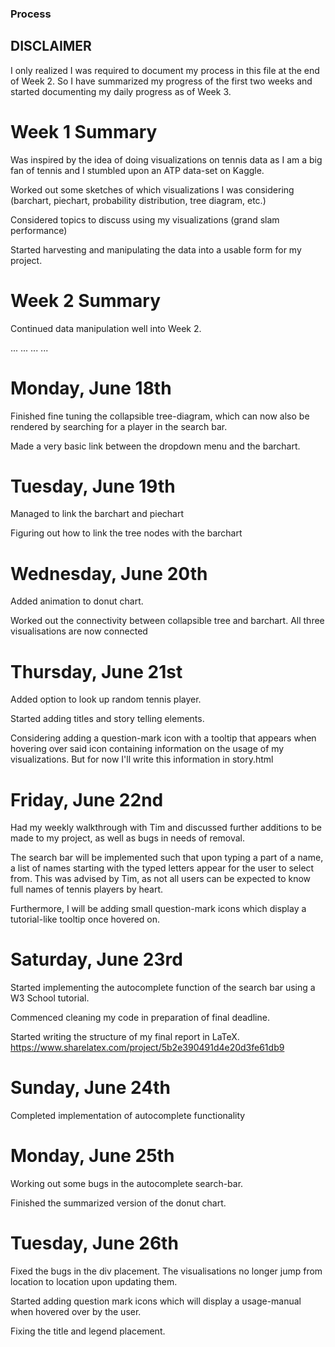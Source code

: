 ### Process

## DISCLAIMER
I only realized I was required to document my process in this file at the end of Week 2. So I have summarized my progress of the first two weeks and started documenting my daily progress as of Week 3.

# Week 1 Summary

Was inspired by the idea of doing visualizations on tennis data as I am a big fan of tennis and I stumbled upon an ATP data-set on Kaggle.

Worked out some sketches of which visualizations I was considering (barchart, piechart, probability distribution, tree diagram, etc.)

Considered topics to discuss using my visualizations (grand slam performance)

Started harvesting and manipulating the data into a usable form for my project.

# Week 2 Summary

Continued data manipulation well into Week 2.

...
...
...
...

# Monday, June 18th
Finished fine tuning the collapsible tree-diagram, which can now also be rendered by searching for a player in the search bar.

Made a very basic link between the dropdown menu and the barchart.

# Tuesday, June 19th
Managed to link the barchart and piechart

Figuring out how to link the tree nodes with the barchart

# Wednesday, June 20th
Added animation to donut chart.

Worked out the connectivity between collapsible tree and barchart. All three visualisations are now connected

# Thursday, June 21st
Added option to look up random tennis player.

Started adding titles and story telling elements.

Considering adding a question-mark icon with a tooltip that appears when hovering over said icon containing information on the usage of my visualizations. But for now I'll write this information in story.html

# Friday, June 22nd
Had my weekly walkthrough with Tim and discussed further additions to be made to my project, as well as bugs in needs of removal.

The search bar will be implemented such that upon typing a part of a name, a list of names starting with the typed letters appear for the user to select from.
This was advised by Tim, as not all users can be expected to know full names of tennis players by heart.

Furthermore, I will be adding small question-mark icons which display a tutorial-like tooltip once hovered on.

# Saturday, June 23rd
Started implementing the autocomplete function of the search bar using a W3 School tutorial.

Commenced cleaning my code in preparation of final deadline.

Started writing the structure of my final report in LaTeX. https://www.sharelatex.com/project/5b2e390491d4e20d3fe61db9

# Sunday, June 24th
Completed implementation of autocomplete functionality

# Monday, June 25th
Working out some bugs in the autocomplete search-bar.

Finished the summarized version of the donut chart.

# Tuesday, June 26th
Fixed the bugs in the div placement. The visualisations no longer jump from location to location upon updating them.

Started adding question mark icons which will display a usage-manual when hovered over by the user.

Fixing the title and legend placement.
